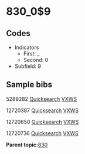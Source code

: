 # 830\_0$9

## Codes

-   Indicators
    -   First: \_
    -   Second: 0
-   Subfield: 9

## Sample bibs

5289282 [Quicksearch](https://search.library.yale.edu/catalog/5289282) [VXWS](http://prodorbis.library.yale.edu:7014/vxws/GetHoldingsService?bibId=5289282)

12720387 [Quicksearch](https://search.library.yale.edu/catalog/12720387) [VXWS](http://prodorbis.library.yale.edu:7014/vxws/GetHoldingsService?bibId=12720387)

12720650 [Quicksearch](https://search.library.yale.edu/catalog/12720650) [VXWS](http://prodorbis.library.yale.edu:7014/vxws/GetHoldingsService?bibId=12720650)

12720736 [Quicksearch](https://search.library.yale.edu/catalog/12720736) [VXWS](http://prodorbis.library.yale.edu:7014/vxws/GetHoldingsService?bibId=12720736)

**Parent topic:**[830](../../tags/830/830.md)

